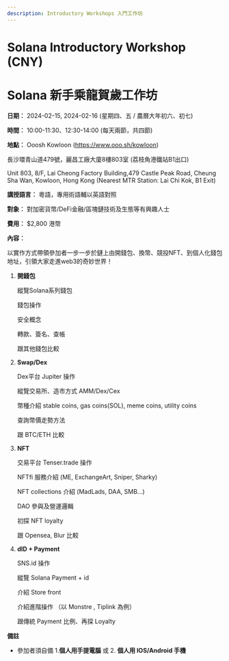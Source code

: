 ```yaml
---
description: Introductory Workshops 入門工作坊 
---
```


# Solana Introductory Workshop (CNY) 

# Solana 新手乘龍賀歲工作坊

**日期︰** 2024-02-15, 2024-02-16 (星期四、五 / 農曆大年初六、初七)

**時間︰** 10:00-11:30、12:30-14:00 (每天兩節，共四節)

**地點︰** Ooosh Kowloon (https://www.ooo.sh/kowloon)

  長沙環青山道479號，麗昌工廠大廈8樓803室 (荔枝角港鐵站B1出口)

  Unit 803, 8/F, Lai Cheong Factory Building,479 Castle Peak Road, Cheung Sha Wan, Kowloon, Hong Kong   (Nearest MTR Station: Lai Chi Kok, B1 Exit) 

**講授語言︰** 粵語，專用術語輔以英語對照

**對象︰** 對加密貨幣/DeFi金融/區塊鏈技術及生態等有興趣人士

**費用︰** $2,800 港幣

**內容︰**

以實作方式帶領參加者一步一步於鏈上由開錢包、換幣、競投NFT、到個人化錢包地址，引領大家走進web3的奇妙世界！

1. **開錢包**

   縱覽Solana系列錢包

   錢包操作

   安全概念

   轉款、簽名、查帳

   跟其他錢包比較

2. **Swap/Dex**

   Dex平台 Jupiter 操作

   縱覽交易所、造市方式 AMM/Dex/Cex

   幣種介紹 stable coins, gas coins(SOL), meme coins, utility coins

   查詢幣價走勢方法

   跟 BTC/ETH 比較

3. **NFT**

   交易平台 Tenser.trade 操作

   NFTfi 服務介紹 (ME, ExchangeArt, Sniper, Sharky)

   NFT collections 介紹 (MadLads, DAA, SMB...) 

   DAO 參與及營運邏輯

   初探 NFT loyalty

   跟 Opensea, Blur 比較

4. **dID + Payment**

   SNS.id 操作

   縱覽 Solana Payment + id 

   介紹 Store front

   介紹進階操作 （以 Monstre , Tiplink 為例）

   跟傳統 Payment 比例、再探 Loyalty



**備註**

* 參加者須自備 1.**個人用手提電腦** 或 2. **個人用 IOS/Android 手機** 

